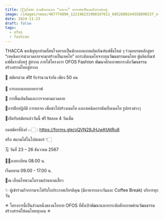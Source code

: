 ```yaml
---
title: 👔🧣สุโขทัย ด่วน❗️ออกแบบ “ลายจก” ยกระดับเป็นเนคไทระดับหรู่
image: /images/news/467774896_122196231980197611_6052680244558896537_n-1-.jpg
date: 2024-11-23
draft: false
tags:
  - ofos
  - fashion
---
```

THACCA ขอเชิญทุกท่านที่สนใจอยากเป็นนักออกแบบผลิตภัณฑ์แฟชั่นใหม่ ๆ ร่วมอบรมหลักสูตร “เทคนิคการนำลวดลายจกมาสร้างเป็นเทคไท” ยกระดับเนคไทจากทุนวัฒนธรรมคนไทย สู่ผลิตภัณฑ์แฟชั่นระดับหรู่ สู่สากล ภายใต้โครงการ OFOS Fashion  พัฒนาศักยภาพยกระดับวัฒนธรรมสร้างสรรค์ไทยสู่สากล



🚨 สมัครด่วน ฟรี❗️ รับจำนวนจำกัด เพียง 50 คน



🌟 การออกแบบลายกราฟ 

🌟 การขึ้นเส้นยืนและการจกตามลวดลาย

🌟การฝึกปฏิบัติ การทอจก เพื่อนำไปสร้างเนคไท และเทคนิคการตัดเย็บเนคไท รูปทรงต่างๆ



🚩เปิดรับสมัครแล้ววันนี้ ฟรี ❗️ตลอด 4 วันเต็ม

กดสมัครที่ลิงก์ 👉🏻 : https://forms.gle/oQVN28JHJwKtAtRu8

หรือ สแกนได้ในโปสเตอร์ 👇🏻



🗓️ วันที่ 23 – 26 ธันวาคม 2567

✍🏻ลงทะเบียน 08.00 น. 

เริ่มอบรม 09.00 - 17.00 น.

📍ณ เฮือนไทพวนโบราณบ้านหาดเสี้ยว



✨ ผู้เข้าร่วมกิจกรรมจะได้รับใบประกาศเกียรติคุณ (มีอาหารกลางวันและ Coffee Break) บริการทุกวัน



✳︎ โครงการนี้เป็นส่วนหนึ่งของนโยบาย OFOS ที่ตั้งเป้าพัฒนาและยกระดับศักยภาพด้านวัฒนธรรมสร้างสรรค์ให้คนไทยทุกคน ✳︎
